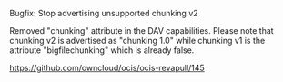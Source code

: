 Bugfix: Stop advertising unsupported chunking v2

Removed "chunking" attribute in the DAV capabilities.
Please note that chunking v2 is advertised as "chunking 1.0" while
chunking v1 is the attribute "bigfilechunking" which is already false.

https://github.com/owncloud/ocis/ocis-revapull/145
